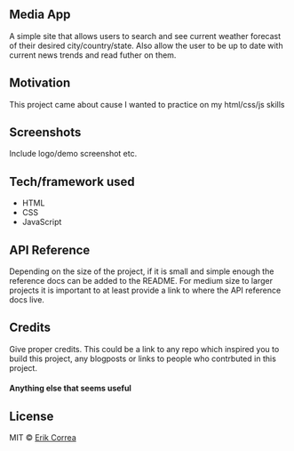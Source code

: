 ## Media App
A simple site that allows users to search and see current weather forecast of their desired
city/country/state. Also allow the user to be up to date with current news trends and read 
futher on them.

## Motivation
This project came about cause I wanted to practice on my html/css/js skills

 
## Screenshots
Include logo/demo screenshot etc.

## Tech/framework used
- HTML
- CSS
- JavaScript

## API Reference

Depending on the size of the project, if it is small and simple enough the reference docs can be added to the README. For medium size to larger projects it is important to at least provide a link to where the API reference docs live.

## Credits
Give proper credits. This could be a link to any repo which inspired you to build this project, any blogposts or links to people who contrbuted in this project. 

#### Anything else that seems useful

## License

MIT © [Erik Correa]()